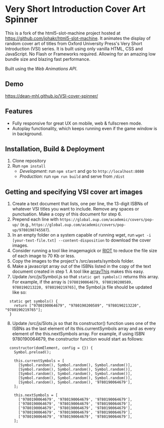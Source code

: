 # Very Short Introduction Cover Art Spinner

This is a fork of the html5-slot-machine project hosted at https://github.com/johakr/html5-slot-machine. It animates the display of random cover art of titles from Oxford University Press's
Very Short Introduction (VSI) series. It is built using only vanilla HTML, CSS and JavaScript.
No Flash or Frameworks required. Allowing for an amazing low bundle size and blazing fast performance.

Built using the _Web Animations API_.

## Demo
https://dean-mhl.github.io/VSI-cover-spinner/

## Features

- Fully responsive for great UX on mobile, web & fullscreen mode.
- Autoplay functionality, which keeps running even if the game window is in background.

## Installation, Build & Deployment

1. Clone repository
2. Run `npm install`
   - _Development_: run `npm start` and go to `http://localhost:8080`
   - _Production_: run `npm run build` and serve from `/dist`

## Getting and specifying VSI cover art images

1. Create a text document that lists, one per line, the 13-digit ISBNs of whatever VSI titles you want to include. Remove any spaces or punctuation. Make a copy of this document for step 6.
2. Prepend each line with `https://global.oup.com/academic/covers/pop-up/` (e.g., `https://global.oup.com/academic/covers/pop-up/9780198745587`).
3. In an empty folder on a system capable of running wget, run `wget -i [your-text-file.txt] --content-disposition` to download the cover images.
4. Consider running a tool like imagemagick or [RIOT](https://riot-optimizer.com/) to reduce the file size of each image to 70 Kb or less.
5. Copy the images to the project's /src/assets/symbols folder.
6. Make a javascript array out of the ISBNs listed in the copy of the text document created in step 1. A tool like [arrayThis](https://arraythis.com/) makes this easy.
7. Update /src/js/Symbol.js so that `static get symbols()` returns this array. For example, if the array is `[9780190064679, 9780190200589, 9780190213220, 9780190219765]`, the Symbol.js file should be updated like so:
```
  static get symbols() {
    return ["9780190064679", "9780190200589", "9780190213220", "9780190219765"];
  }
````
8. Update /src/js/Slots.js so that its constructor() function uses one of the ISBNs as the last element of its this.currentSymbols array and as every element of the        this.nextSymbols array. For example, if using ISBN 9780190064679, the constructor function would start as follows:
````
  constructor(domElement, config = {}) {
    Symbol.preload();

    this.currentSymbols = [
      [Symbol.random(), Symbol.random(), Symbol.random()],
      [Symbol.random(), Symbol.random(), Symbol.random()],
      [Symbol.random(), Symbol.random(), Symbol.random()],
      [Symbol.random(), Symbol.random(), Symbol.random()],
      [Symbol.random(), Symbol.random(), '9780190064679'],
    ];

    this.nextSymbols = [
      ['9780190064679', '9780190064679', '9780190064679'],
      ['9780190064679', '9780190064679', '9780190064679'],
      ['9780190064679', '9780190064679', '9780190064679'],
      ['9780190064679', '9780190064679', '9780190064679'],
      ['9780190064679', '9780190064679', '9780190064679'],
    ];
````
